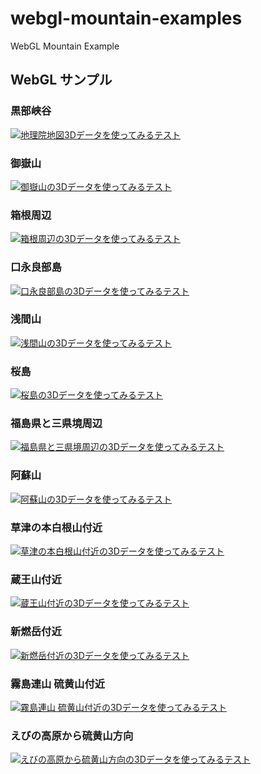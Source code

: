 ﻿# webgl-mountain-examples

WebGL Mountain Example

## WebGL サンプル

### 黒部峡谷

[![地理院地図3Dデータを使ってみるテスト](jsdo.it/cx20/assets/screenshot/l4shv.jpg)](https://cx20.github.io/webgl-mountain-examples/jsdo.it/cx20/l4shv/)

### 御嶽山

[![御嶽山の3Dデータを使ってみるテスト](jsdo.it/cx20/assets/screenshot/6GrB.jpg)](https://cx20.github.io/webgl-mountain-examples/jsdo.it/cx20/6GrB/)

### 箱根周辺

[![箱根周辺の3Dデータを使ってみるテスト](jsdo.it/cx20/assets/screenshot/ljKt.jpg)](https://cx20.github.io/webgl-mountain-examples/jsdo.it/cx20/ljKt/)

### 口永良部島

[![口永良部島の3Dデータを使ってみるテスト](jsdo.it/cx20/assets/screenshot/sk7v.jpg)](https://cx20.github.io/webgl-mountain-examples/jsdo.it/cx20/sk7v/)

### 浅間山

[![浅間山の3Dデータを使ってみるテスト](jsdo.it/cx20/assets/screenshot/6vyu.jpg)](https://cx20.github.io/webgl-mountain-examples/jsdo.it/cx20/6vyu/)

### 桜島

[![桜島の3Dデータを使ってみるテスト](jsdo.it/cx20/assets/screenshot/tDAV5.jpg)](https://cx20.github.io/webgl-mountain-examples/jsdo.it/cx20/tDAV5/)

### 福島県と三県境周辺

[![福島県と三県境周辺の3Dデータを使ってみるテスト](jsdo.it/cx20/assets/screenshot/2oVv1.jpg)](https://cx20.github.io/webgl-mountain-examples/jsdo.it/cx20/2oVv1/)

### 阿蘇山

[![阿蘇山の3Dデータを使ってみるテスト](jsdo.it/cx20/assets/screenshot/wtNjT.jpg)](https://cx20.github.io/webgl-mountain-examples/jsdo.it/cx20/wtNjT/)

### 草津の本白根山付近

[![草津の本白根山付近の3Dデータを使ってみるテスト](jsdo.it/cx20/assets/screenshot/c48E.jpg)](https://cx20.github.io/webgl-mountain-examples/jsdo.it/cx20/c48E/)

### 蔵王山付近

[![蔵王山付近の3Dデータを使ってみるテスト](jsdo.it/cx20/assets/screenshot/2rwl.jpg)](https://cx20.github.io/webgl-mountain-examples/jsdo.it/cx20/2rwl/)

### 新燃岳付近

[![新燃岳付近の3Dデータを使ってみるテスト](jsdo.it/cx20/assets/screenshot/GhZA.jpg)](https://cx20.github.io/webgl-mountain-examples/jsdo.it/cx20/GhZA/)

### 霧島連山 硫黄山付近

[![霧島連山 硫黄山付近の3Dデータを使ってみるテスト](jsdo.it/cx20/assets/screenshot/SLj8.jpg)](https://cx20.github.io/webgl-mountain-examples/jsdo.it/cx20/SLj8/)

### えびの高原から硫黄山方向

[![えびの高原から硫黄山方向の3Dデータを使ってみるテスト](jsdo.it/cx20/assets/screenshot/k7Nt.jpg)](https://cx20.github.io/webgl-mountain-examples/jsdo.it/cx20/k7Nt/)
